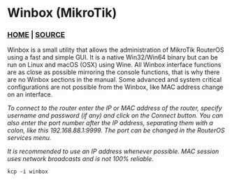# Winbox (MikroTik)

### [HOME](https://mikrotik.com/) | [SOURCE](https://mt.lv/winbox64)

Winbox is a small utility that allows the administration of MikroTik RouterOS using a fast and simple GUI. It is a native Win32/Win64 binary but can be run on Linux and macOS (OSX) using Wine. All Winbox interface functions are as close as possible mirroring the console functions, that is why there are no Winbox sections in the manual. Some advanced and system critical configurations are not possible from the Winbox, like MAC address change on an interface.

*To connect to the router enter the IP or MAC address of the router, specify username and password (if any) and click on the Connect button. You can also enter the port number after the IP address, separating them with a colon, like this 192.168.88.1:9999. The port can be changed in the RouterOS services menu.*

*It is recommended to use an IP address whenever possible. MAC session uses network broadcasts and is not 100% reliable.*

```
kcp -i winbox
```
